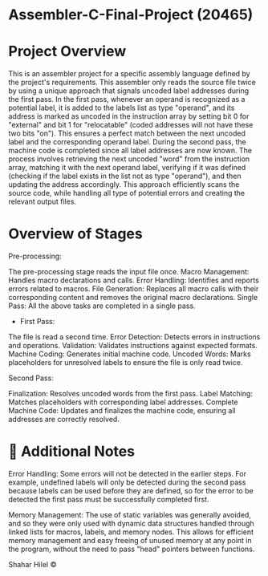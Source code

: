 # Assembler-C-Final-Project (20465)

# Project Overview
This is an assembler project for a specific assembly language defined by the project's requirements.
This assembler only reads the source file twice by using a unique approach that signals uncoded label addresses during the first pass.
In the first pass, whenever an operand is recognized as a potential label, it is added to the labels list as type "operand", and its address is marked as uncoded in the instruction array by setting bit 0 for "external" and bit 1 for "relocatable" (coded addresses will not have these two bits "on"). This ensures a perfect match between the next uncoded label and the corresponding operand label. During the second pass, the machine code is completed since all label addresses are now known. The process involves retrieving the next uncoded "word" from the instruction array, matching it with the next operand label, verifying if it was defined (checking if the label exists in the list not as type "operand"), and then updating the address accordingly.
This approach efficiently scans the source code, while handling all type of potential errors and creating the relevant output files.

# Overview of Stages
Pre-processing:

The pre-processing stage reads the input file once.
Macro Management: Handles macro declarations and calls.
Error Handling: Identifies and reports errors related to macros.
File Generation: Replaces all macro calls with their corresponding content and removes the original macro declarations.
Single Pass: All the above tasks are completed in a single pass.

* First Pass:

The file is read a second time.
Error Detection: Detects errors in instructions and operations.
Validation: Validates instructions against expected formats.
Machine Coding: Generates initial machine code.
Uncoded Words: Marks placeholders for unresolved labels to ensure the file is only read twice.

Second Pass:

Finalization: Resolves uncoded words from the first pass.
Label Matching: Matches placeholders with corresponding label addresses.
Complete Machine Code: Updates and finalizes the machine code, ensuring all addresses are correctly resolved.

# 📝 Additional Notes
Error Handling: Some errors will not be detected in the earlier steps.
For example, undefined labels will only be detected during the second pass because labels can be used before they are defined, so for the error to be detected the first pass must be successfully completed first.

Memory Management: The use of static variables was generally avoided, and so they were only used with dynamic data structures handled through linked lists for macros, labels, and memory nodes. This allows for efficient memory management and easy freeing of unused memory at any point in the program, without the need to pass "head" pointers between functions.

Shahar Hilel ©
